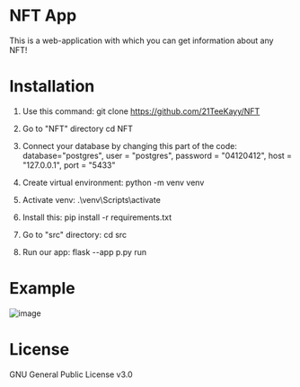 # NFT App
This is a web-application with which you can get information about any NFT!
# Installation 
1) Use this command:
git clone https://github.com/21TeeKayy/NFT

2) Go to "NFT" directory
cd NFT

3) Connect your database by changing this part of the code:
database="postgres", user = "postgres", password = "04120412", host = "127.0.0.1", port = "5433"

4) Create virtual environment:
python -m venv venv

5) Activate venv:
.\venv\Scripts\activate

6) Install this:
pip install -r requirements.txt

7) Go to "src" directory:
cd src

8) Run our app:
flask --app p.py run

# Example
![image](https://user-images.githubusercontent.com/96559393/196118559-4586559f-3e14-4bb9-8d36-8fc579b2c81d.png)

# License
GNU General Public License v3.0
